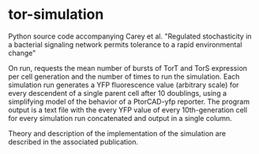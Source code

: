 # tor-simulation
Python source code accompanying Carey et al. "Regulated stochasticity in a bacterial signaling network permits tolerance to a rapid environmental change"

On run, requests the mean number of bursts of TorT and TorS expression per cell generation and the number of times to run the simulation. Each simulation run generates a YFP fluorescence value (arbitrary scale) for every descendent of a single parent cell after 10 doublings, using a simplifying model of the behavior of a PtorCAD-yfp reporter. The program output is a text file with the every YFP value of every 10th-generation cell for every simulation run concatenated and output in a single column.

Theory and description of the implementation of the simulation are described in the associated publication.
